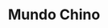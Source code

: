 ---
title: "Mundo Chino"
url: /la-linea-de-la-concepcion/mundo-chino-calle-lopez-de-ayala/
shop: comodidad
---
